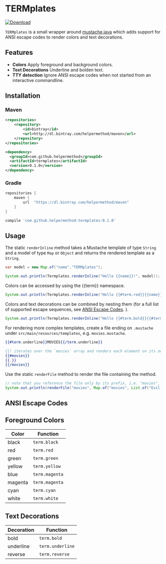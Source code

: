 # TERMplates

[![Download](https://api.bintray.com/packages/helpermethod/maven/termplates/images/download.svg)](https://bintray.com/helpermethod/maven/termplates/_latestVersion)

`TERMplates` is a small wrapper around [mustache.java](https://github.com/spullara/mustache.java) which adds support for
ANSI escape codes to render colors and text decorations.

## Features

* **Colors** Apply foreground and background colors.
* **Text Decorations** Underline and bolden text.
* **TTY detection** Ignore ANSI escape codes when not started from an interactive commandline.

## Installation

### Maven

```xml
<repositories>
    <repository>
        <id>bintray</id>
        <url>http://dl.bintray.com/helpermethod/maven</url>
    </repository>
</repositories>

<dependency>
  <groupId>com.github.helpermethod</groupId>
  <artifactId>termplates</artifactId>
  <version>0.1.0</version>
</dependency>
```

### Gradle

```groovy
repositories {
    maven {
        url  "https://dl.bintray.com/helpermethod/maven"
    }
}

compile 'com.github.helpermethod:termplates:0.1.0'
```

## Usage

The static `renderInline` method takes a Mustache template of type `String` and a model of type `Map` or `Object`
and returns the rendered template as a `String`.

```java
var model = new Map.of("name","TERMplates");

System.out.println(Termplates.renderInline("Hello {{name}}!", model));
```

Colors can be accessed by using the {{term}} namespace.

```java
System.out.println(Termplates.renderInline("Hello {{#term.red}}{{name}}{{/term.red}}", Map.of("name", "TERMplates")));
```

Colors and text decorations can be combined by nesting them (for a full list of supported escape sequences, see [ANSI Escape Codes](#ansi-escape-codes).
).

```java
System.out.println(Termplates.renderInline("Hello {{#term.bold}}{{#term.red}}{{name}}{{/term.red}}{{term.bold}}", Map.of("name", "TERMplates")));
```

For rendering more complex templates, create a file ending on `.mustache` under `src/main/resources/templates`, e.g.
`movies.mustache`.

```hbs
{{#term.underline}}MOVIES{{/term.underline}}

{{! iterates over the `movies` array and renders each element on its own line }}
{{#movies}}
{{.}}
{{/movies}}
```

Use the static `renderFile` method to render the file containing the method.

```java
// note that you reference the file only by its prefix, i.e. "movies", not "movies.mustache"
System.out.println(renderFile("movies", Map.of("movies", List.of("Evil Dead", "Evil Dead 2", "Army Of Darkness"))));
```

## ANSI Escape Codes

## Foreground Colors

| Color | Function |
| --- | --- |
| black | `term.black` |
| red | `term.red` |
| green | `term.green` |
| yellow | `term.yellow` |
| blue | `term.magenta` |
| magenta | `term.magenta` |
| cyan | `term.cyan` |
| white | `term.white` |

## Text Decorations

| Decoration | Function |
| --- | --- |
| bold | `term.bold` |
| underline | `term.underline` |
| reverse | `term.reverse` |
